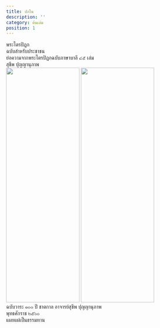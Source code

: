 ```yaml
---
title: ปกใน
description: ''
category: ต้นเล่ม
position: 1
---
```


<div class="text-5xl text-center font-bold pt-24">พระไตรปิฎก</div>
<div class="text-3xl text-center font-bold pt-4 pb-8">ฉบับสำหรับประชาชน</div>
<div class="text-2xl text-gray-900 text-center">ย่อความจากพระไตรปิฎกฉบับภาษาบาลี ๔๕ เล่ม</div>
<div class="text-2xl text-center font-bold pt-16 pb-8">สุชีพ  ปุญญานุภาพ</div>

<img class="mx-auto pt-16 light-img" src="/images/index/logo-light.png" width="200px" height="640" alt=""/>
<img class="mx-auto pt-16 dark-img" src="/images/index/logo-dark.png" width="200px" height="640" alt=""/>

<div class="font-bold text-center pt-8">ฉบับวาระ ๑๐๐ ปี ชาตกาล อาจารย์สุชีพ ปุญญานุภาพ</div>
<div class="font-bold text-center">พุทธศักราช ๒๕๖๐</div>
<div class="text-center">แผยแผ่เป็นธรรมทาน</div>
